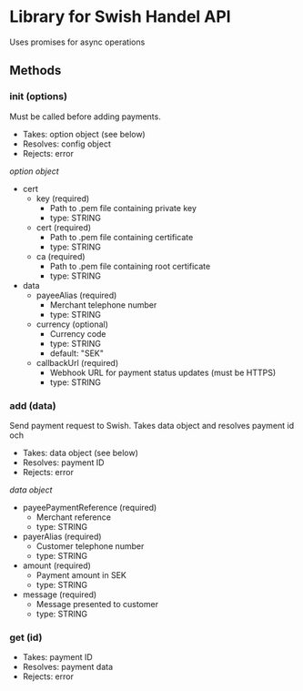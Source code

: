 # Library for Swish Handel API

Uses promises for async operations

## Methods

### init (options)
Must be called before adding payments.

- Takes: option object (see below)
- Resolves: config object
- Rejects: error

_option object_
- cert
  - key (required)
    - Path to .pem file containing private key
    - type: STRING
  - cert (required)
    - Path to .pem file containing certificate
    - type: STRING
  - ca (required)
    - Path to .pem file containing root certificate
    - type: STRING
- data
  - payeeAlias (required)
      - Merchant telephone number
      - type: STRING
  - currency (optional)
    - Currency code
    - type: STRING
    - default: "SEK"
  - callbackUrl (required)
    - Webhook URL for payment status updates (must be HTTPS)
    - type: STRING

### add (data)
Send payment request to Swish. Takes data object and resolves payment id och

- Takes: data object (see below)
- Resolves: payment ID
- Rejects: error

_data object_

- payeePaymentReference (required)
  - Merchant reference
  - type: STRING
- payerAlias (required)
  - Customer telephone number
  - type: STRING
- amount (required)
  - Payment amount in SEK
  - type: STRING
- message (required)
  - Message presented to customer
  - type: STRING

### get (id)

- Takes: payment ID
- Resolves: payment data
- Rejects: error
